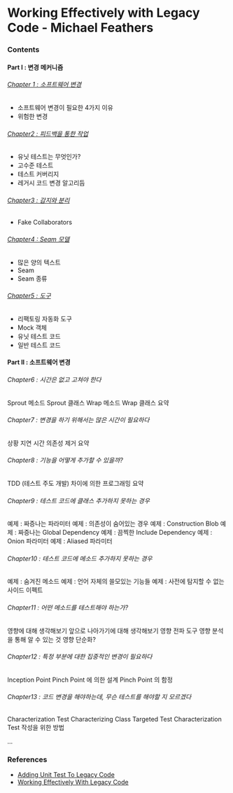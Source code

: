 # Working Effectively with Legacy Code - Michael Feathers

### Contents
#### Part I : 변경 메커니즘
###### [Chapter 1 : 소프트웨어 변경](./Chapter-1:-Changing-Software.md)
- 소프트웨어 변경이 필요한 4가지 이유
- 위험한 변경

###### [Chapter2 : 피드백을 통한 작업](./Chapter-2:-Working-with-Feedback.md)
- 유닛 테스트는 무엇인가?
- 고수준 테스트
- 테스트 커버리지
- 레거시 코드 변경 알고리듬

###### [Chapter3 : 감지와 분리](./Chapter-3:-Sensing-and-Separation.md)
- Fake Collaborators

###### [Chapter4 : Seam 모델](./Chapter-4:-The-Seam-Model.md)
- 많은 양의 텍스트
- Seam
- Seam 종류

###### [Chapter5 : 도구](./Chapter-5:-Tools.md)
- 리팩토링 자동화 도구
- Mock 객체
- 유닛 테스트 코드
- 일반 테스트 코드

#### Part II : 소프트웨어 변경

###### Chapter6 : 시간은 없고 고쳐야 한다
Sprout 메소드
Sprout 클래스
Wrap 메소드
Wrap 클래스
요약

###### Chapter7 : 변경을 하기 위해서는 많은 시간이 필요하다
상황
지연 시간
의존성 제거
요약

###### Chapter8 : 기능을 어떻게 추가할 수 있을까?
TDD (테스트 주도 개발)
차이에 의한 프로그래밍
요약

###### Chapter9 : 테스트 코드에 클래스 추가하지 못하는 경우
예제 : 짜증나는 파라미터
예제 : 의존성이 숨어있는 경우
예제 : Construction Blob
예제 : 짜증나는 Global Dependency
예제 : 끔찍한 Include Dependency
예제 : Onion 파라미터
예제 : Aliased 파라미터

###### Chapter10 : 테스트 코드에 메소드 추가하지 못하는 경우
예제 : 숨겨진 메소드
예제 : 언어 자체의 쓸모있는 기능들
예제 : 사전에 탐지할 수 없는 사이드 이펙트

###### Chapter11 : 어떤 메소드를 테스트해야 하는가?
영향에 대해 생각해보기
앞으로 나아가기에 대해 생각해보기
영향 전파
도구
영향 분석을 통해 알 수 있는 것
영향 단순화?

###### Chapter12 : 특정 부분에 대한 집중적인 변경이 필요하다
Inception Point
Pinch Point 에 의한 설계
Pinch Point 의 함정

###### Chapter13 : 코드 변경을 해야하는데, 무슨 테스트를 해야할 지 모르겠다
Characterization Test
Characterizing Class
Targeted Test
Characterization Test 작성을 위한 방법

...




### References
- [Adding Unit Test To Legacy Code](./adding-unit-test-to-legacy-code.md)
- [Working Effectively With Legacy Code](https://github.com/bjut-hz/E-Books/blob/master/software%20engineering/Working%20Effectively%20with%20Legacy%20Code.pdf)
